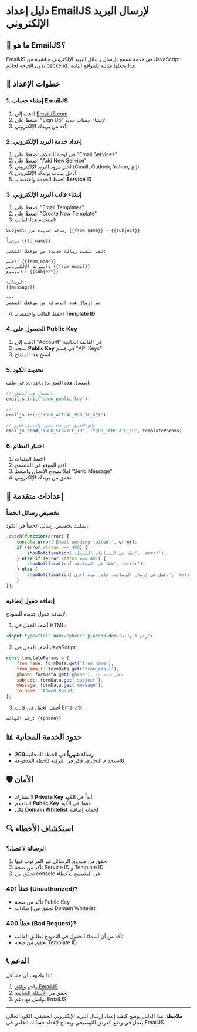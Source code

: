 # دليل إعداد EmailJS لإرسال البريد الإلكتروني

## 📧 ما هو EmailJS؟

EmailJS هي خدمة تسمح بإرسال رسائل البريد الإلكتروني مباشرة من JavaScript بدون الحاجة لخادم backend. هذا يجعلها مثالية للمواقع الثابتة.

## 🚀 خطوات الإعداد

### 1. إنشاء حساب EmailJS

1. اذهب إلى [EmailJS.com](https://www.emailjs.com/)
2. اضغط على "Sign Up" لإنشاء حساب جديد
3. تأكد من بريدك الإلكتروني

### 2. إعداد خدمة البريد الإلكتروني

1. في لوحة التحكم، اضغط على "Email Services"
2. اضغط على "Add New Service"
3. اختر مزود البريد الإلكتروني (Gmail, Outlook, Yahoo, إلخ)
4. أدخل بيانات بريدك الإلكتروني
5. احفظ الخدمة واحتفظ بـ **Service ID**

### 3. إنشاء قالب البريد الإلكتروني

1. اضغط على "Email Templates"
2. اضغط على "Create New Template"
3. استخدم هذا القالب:

```
Subject: رسالة جديدة من {{from_name}} - {{subject}}

مرحباً {{to_name}},

لقد تلقيت رسالة جديدة من موقعك الشخصي:

الاسم: {{from_name}}
البريد الإلكتروني: {{from_email}}
الموضوع: {{subject}}

الرسالة:
{{message}}

---
تم إرسال هذه الرسالة من موقعك الشخصي
```

4. احفظ القالب واحتفظ بـ **Template ID**

### 4. الحصول على Public Key

1. اذهب إلى "Account" في القائمة الجانبية
2. ستجد **Public Key** في قسم "API Keys"
3. انسخ هذا المفتاح

### 5. تحديث الكود

في ملف `script.js`، استبدل هذه القيم:

```javascript
// استبدل هذا السطر:
emailjs.init("demo_public_key");

// بـ:
emailjs.init("YOUR_ACTUAL_PUBLIC_KEY");

// وألغِ التعليق عن هذا الجزء واستبدل القيم:
emailjs.send('YOUR_SERVICE_ID', 'YOUR_TEMPLATE_ID', templateParams)
```

### 6. اختبار النظام

1. احفظ الملفات
2. افتح الموقع في المتصفح
3. املأ نموذج الاتصال واضغط "Send Message"
4. تحقق من بريدك الإلكتروني

## 🔧 إعدادات متقدمة

### تخصيص رسائل الخطأ

يمكنك تخصيص رسائل الخطأ في الكود:

```javascript
.catch(function(error) {
    console.error('Email sending failed:', error);
    if (error.status === 400) {
        showNotification('خطأ في البيانات المرسلة', 'error');
    } else if (error.status === 401) {
        showNotification('خطأ في المصادقة', 'error');
    } else {
        showNotification('فشل في إرسال الرسالة. حاول مرة أخرى.', 'error');
    }
});
```

### إضافة حقول إضافية

لإضافة حقول جديدة للنموذج:

1. أضف الحقل في HTML:
```html
<input type="tel" name="phone" placeholder="رقم الهاتف">
```

2. أضف الحقل في JavaScript:
```javascript
const templateParams = {
    from_name: formData.get('from_name'),
    from_email: formData.get('from_email'),
    phone: formData.get('phone'), // حقل جديد
    subject: formData.get('subject'),
    message: formData.get('message'),
    to_name: 'Ahmed Roshdi'
};
```

3. أضف الحقل في قالب EmailJS:
```
رقم الهاتف: {{phone}}
```

## 📊 حدود الخدمة المجانية

- **200 رسالة شهرياً** في الخطة المجانية
- للاستخدام التجاري، فكر في الترقية للخطة المدفوعة

## 🛡️ الأمان

- لا تشارك **Private Key** أبداً في الكود
- استخدم **Public Key** فقط في الكود
- فعّل **Domain Whitelist** لحماية إضافية

## 🔍 استكشاف الأخطاء

### الرسالة لا تصل؟
1. تحقق من صندوق الرسائل غير المرغوب فيها
2. تأكد من صحة Service ID و Template ID
3. تحقق من console في المتصفح للأخطاء

### خطأ 401 (Unauthorized)?
- تأكد من صحة Public Key
- تحقق من إعدادات Domain Whitelist

### خطأ 400 (Bad Request)?
- تأكد من أن أسماء الحقول في النموذج تطابق القالب
- تحقق من صحة Template ID

## 📞 الدعم

إذا واجهت أي مشاكل:
1. راجع [وثائق EmailJS](https://www.emailjs.com/docs/)
2. تحقق من [الأسئلة الشائعة](https://www.emailjs.com/docs/faq/)
3. تواصل مع دعم EmailJS

---

**ملاحظة**: هذا الدليل يوضح كيفية إعداد إرسال البريد الإلكتروني الحقيقي. الكود الحالي يعمل في وضع العرض التوضيحي ويحتاج لإعداد حسابك الخاص في EmailJS.

